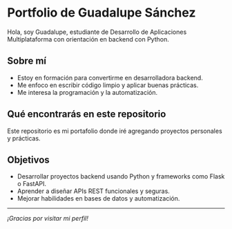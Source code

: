 # Portfolio de Guadalupe Sánchez

Hola, soy Guadalupe, estudiante de Desarrollo de Aplicaciones Multiplataforma con orientación en backend con Python.

## Sobre mí
- Estoy en formación para convertirme en desarrolladora backend.
- Me enfoco en escribir código limpio y aplicar buenas prácticas.
- Me interesa la programación y la automatización.

## Qué encontrarás en este repositorio
Este repositorio es mi portafolio donde iré agregando proyectos personales y prácticas.

## Objetivos
- Desarrollar proyectos backend usando Python y frameworks como Flask o FastAPI.
- Aprender a diseñar APIs REST funcionales y seguras.
- Mejorar habilidades en bases de datos y automatización.

---

*¡Gracias por visitar mi perfil!*
